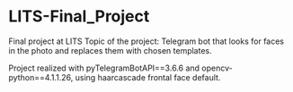 # LITS-Final_Project
Final project at LITS
Topic of the project:
Telegram bot that looks for faces in the photo and replaces them with chosen templates.

Project realized with pyTelegramBotAPI==3.6.6 and opencv-python==4.1.1.26, using haarcascade frontal face default.
